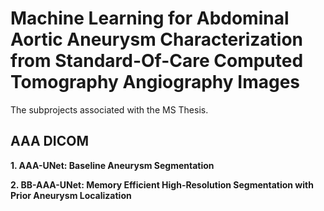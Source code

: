 # Machine Learning for Abdominal Aortic Aneurysm Characterization from Standard-Of-Care Computed Tomography Angiography Images
The subprojects associated with the MS Thesis. 

## AAA DICOM
**1. AAA-UNet: Baseline Aneurysm Segmentation**

**2. BB-AAA-UNet: Memory Efficient High-Resolution Segmentation with Prior Aneurysm 
Localization**


